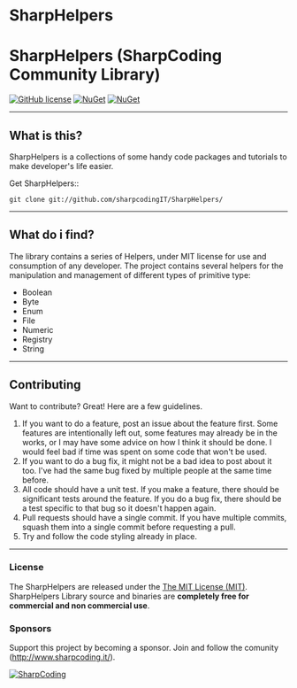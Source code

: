 # SharpHelpers

SharpHelpers (SharpCoding Community Library)
===============================================

[![GitHub license](https://img.shields.io/github/license/MarcosMeli/FileHelpers.svg)](https://github.com/MarcosMeli/FileHelpers#license)
[![NuGet](https://img.shields.io/nuget/vpre/FileHelpers.svg)](https://www.nuget.org/packages/FileHelpers/) [![NuGet](https://img.shields.io/nuget/dt/FileHelpers.svg)](https://www.nuget.org/packages/FileHelpers/)

--------------------------------------
## What is this?

SharpHelpers is a collections of some handy code packages and tutorials to make developer's life easier.

Get SharpHelpers::

	git clone git://github.com/sharpcodingIT/SharpHelpers/
	
--------------------------------------
## What do i find?

The library contains a series of Helpers, under MIT license for use and consumption of any developer.
The project contains several helpers for the manipulation and management of different types of primitive type:
- Boolean
- Byte
- Enum
- File
- Numeric
- Registry
- String
	
--------------------------------------
## Contributing

Want to contribute? Great! Here are a few guidelines.

1. If you want to do a feature, post an issue about the feature first. Some features are intentionally left out, some features may already be in the works, or I may have some advice on how I think it should be done. I would feel bad if time was spent on some code that won't be used.
2. If you want to do a bug fix, it might not be a bad idea to post about it too. I've had the same bug fixed by multiple people at the same time before.
3. All code should have a unit test. If you make a feature, there should be significant tests around the feature. If you do a bug fix, there should be a test specific to that bug so it doesn't happen again.
4. Pull requests should have a single commit. If you have multiple commits, squash them into a single commit before requesting a pull.
5. Try and follow the code styling already in place.
--------------------------------------
### License

 The SharpHelpers are released under the [The MIT License (MIT)](LICENSE).
 SharpHelpers Library source and binaries are **completely free for commercial and non commercial use**.

### Sponsors

Support this project by becoming a sponsor. 
Join and follow the comunity (http://www.sharpcoding.it/).

[![SharpCoding](https://www.SharpCoding.it/SharpCoding.Theme/img/core-img/logo.png)](http://www.sharpcoding.it/)
